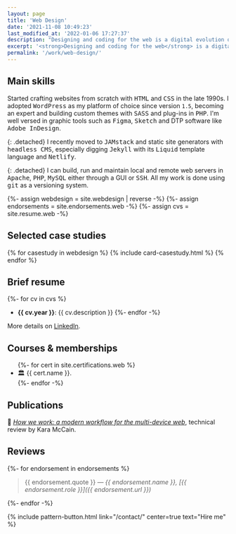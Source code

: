 ```yaml
---
layout: page
title: 'Web Design'
date: '2021-11-08 10:49:23'
last_modified_at: '2022-01-06 17:27:37'
description: "Designing and coding for the web is a digital evolution of my past experience with the printed page. I strive for accessibility and sustainability through exceptional optimization."
excerpt: '<strong>Designing and coding for the web</strong> is a digital evolution of my past experience with the printed page. My main focus is <em>ethic and sustainable design</em>, obtained through a relentless optimization of web performance. All my recent websites have a Pagespeed rank of <code>100</code> on all grades, including SEO and accessibility.'
permalink: '/work/web-design/'
---
```

## Main skills

Started crafting websites from scratch with <kbd>HTML</kbd> and <kbd>CSS</kbd> in the late 1990s. I adopted <kbd>WordPress</kbd> as my platform of choice since version `1.5`, becoming an expert and building custom themes with <kbd>SASS</kbd> and plug-ins in <kbd>PHP</kbd>. I'm well versed in graphic tools such as <kbd>Figma</kbd>, <kbd>Sketch</kbd> and DTP software like <kbd>Adobe InDesign</kbd>.

{: .detached}
I recently moved to <kbd>JAMstack</kbd> and static site generators with <kbd>headless CMS</kbd>, especially digging <kbd>Jekyll</kbd> with its <kbd>Liquid</kbd> template language and <kbd>Netlify</kbd>.

{: .detached}
I can build, run and maintain local and remote web servers in <kbd>Apache</kbd>, <kbd>PHP</kbd>, <kbd>MySQL</kbd> either through a GUI or <kbd>SSH</kbd>. All my work is done using <kbd>git</kbd> as a versioning system. 

<section class="h-feed m2m-entry my-5 pb-3">
{%- assign webdesign = site.webdesign | reverse -%}
{%- assign endorsements = site.endorsements.web -%}
{%- assign cvs = site.resume.web -%}
  <h2 class="p-name h1 fs-1 text-center text-uppercase m2m-text-rotate my-5">Selected case studies</h2>
  <div class="card-group">
    <div class="h-feed row row-cols-1 row-cols-sm-2 g-4">
    {% for casestudy in webdesign %}
    {% include card-casestudy.html %}
    {% endfor %}
    </div>
  </div>
</section>

## Brief resume

{%- for cv in cvs %}
  - **{{ cv.year }}**: {{ cv.description }}
{%- endfor -%}

More details on <a href="https://www.linkedin.com/in/minutes2mid/" target="_blank">LinkedIn</a>.

## Courses &amp; memberships

<ul class="list-group list-group-flush ps-0">
  {%- for cert in site.certifications.web %}
  <li class="list-group-item my-0 ps-0 pb-3"><span class="pe-1">🏛</span> {{ cert.name }}.</li>
  {%- endfor -%}
</ul>

## Publications

<span class="pe-1">📒</span> [_How we work: a modern workflow for the multi-device web_](https://medium.com/ui-farm/how-we-work-a-modern-workflow-for-the-multi-device-web-4e0dcb081b5b), technical review by Kara McCain.

## Reviews

{%- for endorsement in endorsements %}

> {{ endorsement.quote }}
> <cite>&mdash; {{ endorsement.name }}, [{{ endorsement.role }}]({{ endorsement.url }})</cite>

{%- endfor -%}

{% include pattern-button.html link="/contact/" center=true text="Hire me" %}